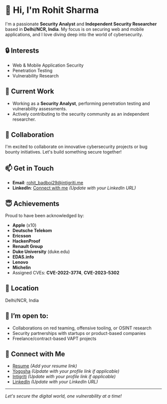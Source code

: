 # 👋 Hi, I'm Rohit Sharma

I'm a passionate **Security Analyst** and **Independent Security Researcher** based in **Delhi/NCR, India**. My focus is on securing web and mobile applications, and I love diving deep into the world of cybersecurity.

## 🔒 Interests
- Web & Mobile Application Security
- Penetration Testing
- Vulnerability Research

## 🌱 Current Work
- Working as a **Security Analyst**, performing penetration testing and vulnerability assessments.
- Actively contributing to the security community as an independent researcher.

## 💞️ Collaboration
I'm excited to collaborate on innovative cybersecurity projects or bug bounty initiatives. Let's build something secure together!

## 📫 Get in Touch
- **Email**: [rohit_badboi29@intigriti.me](mailto:rohit_badboi29@intigriti.me)
- **LinkedIn**: [Connect with me](https://www.linkedin.com/in/your-linkedin-profile) *(Update with your LinkedIn URL)*

## 😇 Achievements
Proud to have been acknowledged by:
- **Apple** (x10)
- **Deutsche Telekom**
- **Ericsson**
- **HackenProof**
- **Renault Group**
- **Duke University** (duke.edu)
- **EDAS.info**
- **Lenovo**
- **Michelin**
- Assigned CVEs: **CVE-2022-3774**, **CVE-2023-5302**

## 📍 Location
Delhi/NCR, India

## 🤝 I’m open to:
- Collaborations on red teaming, offensive tooling, or OSINT research
- Security partnerships with startups or product-based companies
- Freelance/contract-based VAPT projects

## 🔗 Connect with Me
- [Resume](#) *(Add your resume link)*
- [Yogosha](https://yogosha.com/) *(Update with your profile link if applicable)*
- [Intigriti](https://www.intigriti.com/) *(Update with your profile link if applicable)*
- [LinkedIn](https://www.linkedin.com/in/your-linkedin-profile) *(Update with your LinkedIn URL)*

---

*Let's secure the digital world, one vulnerability at a time!*


